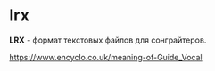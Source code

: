 # lrx
**LRX** - формат текстовых файлов для сонграйтеров.



https://www.encyclo.co.uk/meaning-of-Guide_Vocal
